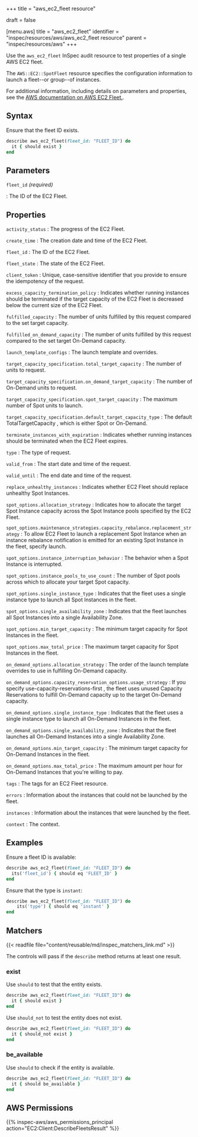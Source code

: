 +++
title = "aws_ec2_fleet resource"

draft = false


[menu.aws]
title = "aws_ec2_fleet"
identifier = "inspec/resources/aws/aws_ec2_fleet resource"
parent = "inspec/resources/aws"
+++

Use the `aws_ec2_fleet` InSpec audit resource to test properties of a single AWS EC2 fleet.

The `AWS::EC2::SpotFleet` resource specifies the configuration information to launch a fleet--or group--of instances.

For additional information, including details on parameters and properties, see the [AWS documentation on AWS EC2 Fleet.](https://docs.aws.amazon.com/AWSCloudFormation/latest/UserGuide/aws-resource-ec2-ec2fleet.html).

## Syntax

Ensure that the fleet ID exists.

```ruby
describe aws_ec2_fleet(fleet_id: "FLEET_ID") do
  it { should exist }
end
```

## Parameters

`fleet_id` _(required)_

: The ID of the EC2 Fleet.

## Properties

`activity_status`
: The progress of the EC2 Fleet.

`create_time`
: The creation date and time of the EC2 Fleet.

`fleet_id`
: The ID of the EC2 Fleet.

`fleet_state`
: The state of the EC2 Fleet.

`client_token`
: Unique, case-sensitive identifier that you provide to ensure the idempotency of the request.

`excess_capacity_termination_policy`
: Indicates whether running instances should be terminated if the target capacity of the EC2 Fleet is decreased below the current size of the EC2 Fleet.

`fulfilled_capacity`
: The number of units fulfilled by this request compared to the set target capacity.

`fulfilled_on_demand_capacity`
: The number of units fulfilled by this request compared to the set target On-Demand capacity.

`launch_template_configs`
: The launch template and overrides.

`target_capacity_specification.total_target_capacity`
: The number of units to request.

`target_capacity_specification.on_demand_target_capacity`
: The number of On-Demand units to request.

`target_capacity_specification.spot_target_capacity`
: The maximum number of Spot units to launch.

`target_capacity_specification.default_target_capacity_type`
: The default TotalTargetCapacity , which is either Spot or On-Demand.

`terminate_instances_with_expiration`
: Indicates whether running instances should be terminated when the EC2 Fleet expires.

`type`
: The type of request.

`valid_from`
: The start date and time of the request.

`valid_until`
: The end date and time of the request.

`replace_unhealthy_instances`
: Indicates whether EC2 Fleet should replace unhealthy Spot Instances.

`spot_options.allocation_strategy`
: Indicates how to allocate the target Spot Instance capacity across the Spot Instance pools specified by the EC2 Fleet.

`spot_options.maintenance_strategies.capacity_rebalance.replacement_strategy`
: To allow EC2 Fleet to launch a replacement Spot Instance when an instance rebalance notification is emitted for an existing Spot Instance in the fleet, specify launch.

`spot_options.instance_interruption_behavior`
: The behavior when a Spot Instance is interrupted.

`spot_options.instance_pools_to_use_count`
: The number of Spot pools across which to allocate your target Spot capacity.

`spot_options.single_instance_type`
: Indicates that the fleet uses a single instance type to launch all Spot Instances in the fleet.

`spot_options.single_availability_zone`
: Indicates that the fleet launches all Spot Instances into a single Availability Zone.

`spot_options.min_target_capacity`
: The minimum target capacity for Spot Instances in the fleet.

`spot_options.max_total_price`
: The maximum target capacity for Spot Instances in the fleet.

`on_demand_options.allocation_strategy`
: The order of the launch template overrides to use in fulfilling On-Demand capacity.

`on_demand_options.capacity_reservation_options.usage_strategy`
: If you specify use-capacity-reservations-first , the fleet uses unused Capacity Reservations to fulfill On-Demand capacity up to the target On-Demand capacity.

`on_demand_options.single_instance_type`
: Indicates that the fleet uses a single instance type to launch all On-Demand Instances in the fleet.

`on_demand_options.single_availability_zone`
: Indicates that the fleet launches all On-Demand Instances into a single Availability Zone.

`on_demand_options.min_target_capacity`
: The minimum target capacity for On-Demand Instances in the fleet.

`on_demand_options.max_total_price`
: The maximum amount per hour for On-Demand Instances that you're willing to pay.

`tags`
: The tags for an EC2 Fleet resource.

`errors`
: Information about the instances that could not be launched by the fleet.

`instances`
: Information about the instances that were launched by the fleet.

`context`
: The context.

## Examples

Ensure a fleet ID is available:

```ruby
describe aws_ec2_fleet(fleet_id: "FLEET_ID") do
  its('fleet_id') { should eq 'FLEET_ID' }
end
```

Ensure that the type is `instant`:

```ruby
describe aws_ec2_fleet(fleet_id: "FLEET_ID") do
    its('type') { should eq 'instant' }
end
```

## Matchers

{{< readfile file="content/reusable/md/inspec_matchers_link.md" >}}

The controls will pass if the `describe` method returns at least one result.

### exist

Use `should` to test that the entity exists.

```ruby
describe aws_ec2_fleet(fleet_id: "FLEET_ID") do
  it { should exist }
end
```

Use `should_not` to test the entity does not exist.

```ruby
describe aws_ec2_fleet(fleet_id: "FLEET_ID") do
  it { should_not exist }
end
```

### be_available

Use `should` to check if the entity is available.

```ruby
describe aws_ec2_fleet(fleet_id: "FLEET_ID") do
  it { should be_available }
end
```

## AWS Permissions

{{% inspec-aws/aws_permissions_principal action="EC2:Client:DescribeFleetsResult" %}}
